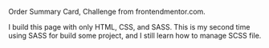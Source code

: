 Order Summary Card, Challenge from frontendmentor.com.

I build this page with only HTML, CSS, and SASS. This is my second time using SASS for build some project, and I still learn how to manage SCSS file.
